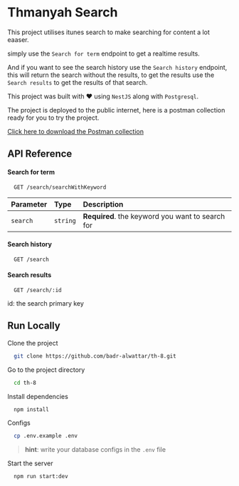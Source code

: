 
# Thmanyah Search

This project utilises itunes search to make searching for content a lot eaaser.

simply use the `Search for term` endpoint to get a realtime results.

And if you want to see the search history use the `Search history` endpoint, this will return the search without the results, to get the results use the `Search results` to get the results of that search.

This project was built with ❤️ using `NestJS` along with `Postgresql`.

The project is deployed to the public internet, here is a postman collection ready for you to try the project.

[Click here to download the Postman collection](https://github.com/badr-alwattar/th-8/blob/master/Assignment8.postman_collection.json)


## API Reference

#### Search for term

```
  GET /search/searchWithKeyword
```

| Parameter | Type     | Description                |
| :-------- | :------- | :------------------------- |
| `search` | `string` | **Required**. the keyword you want to search for |

#### Search history

```
  GET /search
```


#### Search results

```
  GET /search/:id
```

id: the search primary key



## Run Locally

Clone the project

```bash
  git clone https://github.com/badr-alwattar/th-8.git
```

Go to the project directory

```bash
  cd th-8
```

Install dependencies

```bash
  npm install
```

Configs

```bash
  cp .env.example .env
```
> **hint**: write your database configs in the `.env` file

Start the server

```bash
  npm run start:dev
```

